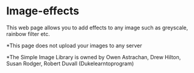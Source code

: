 # Image-effects
This web page allows you to add effects to any image such as greyscale, rainbow filter etc.



*This page does not upload your images to any server

*The Simple Image Library is owned by Owen Astrachan, Drew Hilton, Susan Rodger, Robert Duvall (Dukelearntoprogram)
